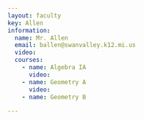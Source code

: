 ```yaml
---
layout: faculty
key: Allen
information:
  name: Mr. Allen
  email: ballen@swanvalley.k12.mi.us
  video:
  courses:
    - name: Algebra IA
      video:
    - name: Geometry A
      video:
    - name: Geometry B

---
```

